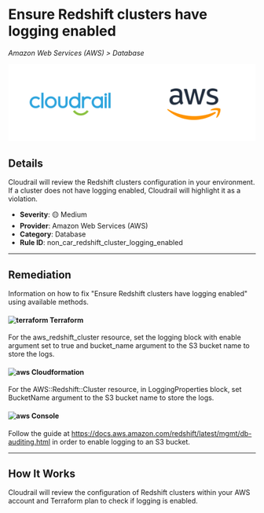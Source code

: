 # Ensure Redshift clusters have logging enabled

*Amazon Web Services (AWS) > Database*

![Cloudrail and Amazon Web Services (AWS) logos](../images/cloudrail_aws.png)

## Details
Cloudrail will review the Redshift clusters configuration in your environment. If a cluster does not have logging enabled, Cloudrail will highlight it as a violation.

- **Severity**: 🟡 Medium
- **Provider**: Amazon Web Services (AWS)
- **Category**: Database
- **Rule ID**: non_car_redshift_cluster_logging_enabled

---

## Remediation
Information on how to fix "Ensure Redshift clusters have logging enabled" using available methods.


####  <img src="../_media/emojis/terraform.png" alt="terraform" width="20"/>  Terraform
For the aws_redshift_cluster resource, set the logging block with enable argument set to true and bucket_name argument to the S3 bucket name to store the logs.








#### <img src="../_media/emojis/aws.png" alt="aws" width="20"/> Cloudformation
For the AWS::Redshift::Cluster resource, in LoggingProperties block, set BucketName argument to the S3 bucket name to store the logs.



####  <img src="../_media/emojis/aws.png" alt="aws" width="20"/> Console
Follow the guide at <https://docs.aws.amazon.com/redshift/latest/mgmt/db-auditing.html> in order to enable logging to an S3 bucket.




---

## How It Works
Cloudrail will review the configuration of Redshift clusters within your AWS account and Terraform plan to check if logging is enabled.